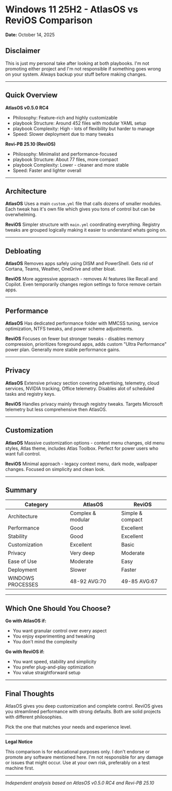 # Windows 11 25H2 - AtlasOS vs ReviOS Comparison

**Date:** October 14, 2025

## Disclaimer

This is just my personal take after looking at both playbooks. I'm not promoting either project and I'm not responsible if something goes wrong on your system. Always backup your stuff before making changes.

---

## Quick Overview

**AtlasOS v0.5.0 RC4**
- Philosophy: Feature-rich and highly customizable
- playbook Structure: Around 452 files with modular YAML setup
- playbook Complexity: High - lots of flexibility but harder to manage
- Speed: Slower deployment due to many tweaks

**Revi-PB 25.10 (ReviOS)**
- Philosophy: Minimalist and performance-focused
- playbook Structure: About 77 files, more compact
- playbook Complexity: Lower - cleaner and more stable
- Speed: Faster and lighter overall

---

## Architecture

**AtlasOS**
Uses a main `custom.yml` file that calls dozens of smaller modules. Each tweak has it's own file which gives you tons of control but can be overwhelming.

**ReviOS**
Simpler structure with `main.yml` coordinating everything. Registry tweaks are grouped logically making it easier to understand whats going on.

---

## Debloating

**AtlasOS**
Removes apps safely using DISM and PowerShell. Gets rid of Cortana, Teams, Weather, OneDrive and other bloat.

**ReviOS**
More aggressive approach - removes AI features like Recall and Copilot. Even temporarily changes region settings to force remove certain apps.

---

## Performance

**AtlasOS**
Has dedicated performance folder with MMCSS tuning, service optimization, NTFS tweaks, and power scheme adjustments.

**ReviOS**
Focuses on fewer but stronger tweaks - disables memory compression, prioritizes foreground apps, adds custom "Ultra Performance" power plan. Generally more stable performance gains.

---

## Privacy

**AtlasOS**
Extensive privacy section covering advertising, telemetry, cloud services, NVIDIA tracking, Office telemetry. Disables alot of scheduled tasks and registry keys.

**ReviOS**
Handles privacy mainly through registry tweaks. Targets Microsoft telemetry but less comprehensive then AtlasOS.

---

## Customization

**AtlasOS**
Massive customization options - context menu changes, old menu styles, Atlas theme, includes Atlas Toolbox. Perfect for power users who want full control.

**ReviOS**
Minimal approach - legacy context menu, dark mode, wallpaper changes. Focused on simplicity and clean look.

---

## Summary

| Category | AtlasOS | ReviOS |
|----------|---------|---------|
| Architecture | Complex & modular | Simple & compact |
| Performance | Good | Excellent |
| Stability | Good | Excellent |
| Customization | Excellent | Basic |
| Privacy | Very deep | Moderate |
| Ease of Use | Moderate | Easy |
| Deployment | Slower | Faster |
| WINDOWS PROCESSES | 48-92 AVG:70 | 49-85 AVG:67 |

---

## Which One Should You Choose?

**Go with AtlasOS if:**
- You want granular control over every aspect
- You enjoy experimenting and tweaking
- You don't mind the complexity

**Go with ReviOS if:**
- You want speed, stability and simplicity
- You prefer plug-and-play optimization
- You value straightforward setup

---

## Final Thoughts

AtlasOS gives you deep customization and complete control. ReviOS gives you streamlined performance with strong defaults. Both are solid projects with different philosophies.

Pick the one that matches your needs and experience level.

---

**Legal Notice**

This comparison is for educational purposes only. I don't endorse or promote any software mentioned here. I'm not responsible for any damage or issues that might occur. Use at your own risk, preferably on a test machine first.

---

*Independent analysis based on AtlasOS v0.5.0 RC4 and Revi-PB 25.10*

